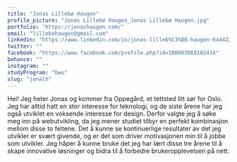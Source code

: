 ```yaml
---
title: "Jonas Lillebø Haugen"
profile_picture: "Jonas Lillebø Haugen_Jonas Lillebø Haugen.jpg"
portfolio: "https://jonashaugen.com/"
email: "lillebohaugen@gmail.com"
linkedin: "https://www.linkedin.com/in/jonas-lilleb%C3%B8-haugen-6a442222a/"
twitter: ""
facebook: "https://www.facebook.com/profile.php?id=100003069102416"
behance: ""
instagram: ""
studyProgram: "bwu"
slug: "jonalh"
---
```


Hei! Jeg heter Jonas og kommer fra Oppegård, et tettsted litt sør for Oslo. Jeg har alltid hatt en stor interesse for teknologi, og de siste årene har jeg også utviklet en voksende interesse for design. Derfor valgte jeg å søke meg inn på webutvikling, da jeg mener studiet tilbyr en perfekt kombinasjon mellom disse to feltene. Det å kunne se kontinuerlige resultater av det jeg utvikler er svært givende, og er det som driver motivasjonen min til å jobbe som utvikler. Jeg håper å kunne bruke det jeg har lært disse tre årene til å skape innovative løsninger og bidra til å forbedre brukeropplevelsen på nett.
